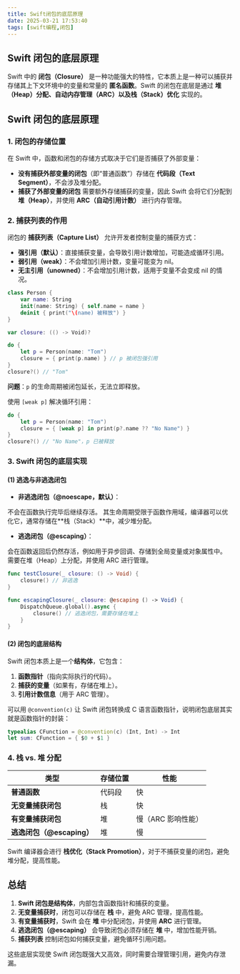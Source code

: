 ```yaml
---
title: Swift闭包的底层原理
date: 2025-03-21 17:53:40
tags: [swift编程,闭包]
---
```


## **Swift 闭包的底层原理**

Swift 中的 **闭包（Closure）** 是一种功能强大的特性，它本质上是一种可以捕获并存储其上下文环境中的变量和常量的 **匿名函数**。Swift 的闭包在底层是通过 **堆（Heap）分配、自动内存管理（ARC）以及栈（Stack）优化** 实现的。



## **Swift 闭包的底层原理**


### **1. 闭包的存储位置**


在 Swift 中，函数和闭包的存储方式取决于它们是否捕获了外部变量：

<!--more-->
- **没有捕获外部变量的闭包**（即“普通函数”）存储在 **代码段（Text Segment）**，不会涉及堆分配。
- **捕获了外部变量的闭包** 需要额外存储捕获的变量，因此 Swift 会将它们分配到 **堆（Heap）**，并使用 **ARC（自动引用计数）** 进行内存管理。

### **2. 捕获列表的作用**


闭包的 **捕获列表（Capture List）** 允许开发者控制变量的捕获方式：


- **强引用（默认）**：直接捕获变量，会导致引用计数增加，可能造成循环引用。
- **弱引用（weak）**：不会增加引用计数，变量可能变为 nil。
- **无主引用（unowned）**：不会增加引用计数，适用于变量不会变成 nil 的情况。

```swift
class Person {
    var name: String
    init(name: String) { self.name = name }
    deinit { print("\(name) 被释放") }
}

var closure: (() -> Void)?

do {
    let p = Person(name: "Tom")
    closure = { print(p.name) } // p 被闭包强引用
}
closure?() // "Tom"
```


**问题**：`p` 的生命周期被闭包延长，无法立即释放。


使用 `[weak p]` 解决循环引用：


```swift
do {
    let p = Person(name: "Tom")
    closure = { [weak p] in print(p?.name ?? "No Name") }
}
closure?() // "No Name"，p 已被释放
```



### **3. Swift 闭包的底层实现**


#### **(1) 逃逸与非逃逸闭包**


- **非逃逸闭包（@noescape，默认）**：

不会在函数执行完毕后继续存活。
其生命周期受限于函数作用域，编译器可以优化它，通常存储在**栈（Stack）**中，减少堆分配。
- **逃逸闭包（@escaping）**：

会在函数返回后仍然存活，例如用于异步回调、存储到全局变量或对象属性中。
需要在堆（Heap）上分配，并使用 ARC 进行管理。

```swift
func testClosure(_ closure: () -> Void) {
    closure() // 非逃逸
}

func escapingClosure(_ closure: @escaping () -> Void) {
    DispatchQueue.global().async {
        closure() // 逃逸闭包，需要存储在堆上
    }
}
```


#### **(2) 闭包的底层结构**


Swift 闭包本质上是一个**结构体**，它包含：


1. **函数指针**（指向实际执行的代码）。
2. **捕获的变量**（如果有，存储在堆上）。
3. **引用计数信息**（用于 ARC 管理）。

可以用 `@convention(c)` 让 Swift 闭包转换成 C 语言函数指针，说明闭包底层其实就是函数指针的封装：


```swift
typealias CFunction = @convention(c) (Int, Int) -> Int
let sum: CFunction = { $0 + $1 }
```



### **4. 栈 vs. 堆 分配**


| **类型** | **存储位置** | **性能** |
| ---- | ---- | ---- |
| **普通函数** | 代码段 | 快 |
| **无变量捕获闭包** | 栈 | 快 |
| **有变量捕获闭包** | 堆 | 慢（ARC 影响性能） |
| **逃逸闭包（@escaping）** | 堆 | 慢 |


Swift 编译器会进行 **栈优化（Stack Promotion）**，对于不捕获变量的闭包，避免堆分配，提高性能。



## **总结**


1. **Swift 闭包是结构体**，内部包含函数指针和捕获的变量。
2. **无变量捕获时**，闭包可以存储在 **栈** 中，避免 ARC 管理，提高性能。
3. **有变量捕获时**，Swift 会在 **堆** 中分配闭包，并使用 **ARC** 进行管理。
4. **逃逸闭包（@escaping）** 会导致闭包必须存储在 **堆** 中，增加性能开销。
5. **捕获列表** 控制闭包如何捕获变量，避免循环引用问题。

这些底层实现使 Swift 闭包既强大又高效，同时需要合理管理引用，避免内存泄漏。